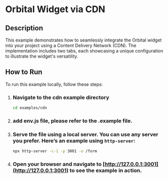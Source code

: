 # Orbital Widget via CDN

## Description

This example demonstrates how to seamlessly integrate the Orbital widget into your project using a Content Delivery Network (CDN). The implementation includes two tabs, each showcasing a unique configuration to illustrate the widget's versatility.

## How to Run

To run this example locally, follow these steps:

1.  ### Navigate to the cdn example directory

    ```bash
    cd examples/cdn
    ```

2.  ### add env.js file, please refer to the .example file.

3.  ### Serve the file using a local server. You can use any server you prefer. Here’s an example using `http-server`:

    ```bash
    npx http-server -c-1 -p 3001 -o /form
    ```

4.  ### Open your browser and navigate to [http://127.0.0.1:3001](http://127.0.0.1:3001) to see the example in action.
